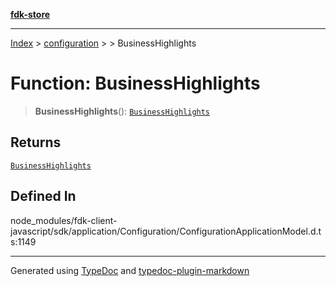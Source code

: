[**fdk-store**](../../../README.md)
***

[Index](../../../API.md) > [configuration](../../README.md) > [<internal>](../README.md) > BusinessHighlights

# Function: BusinessHighlights

> **BusinessHighlights**(): [`BusinessHighlights`](../type-aliases/type-alias.BusinessHighlights.md)

## Returns

[`BusinessHighlights`](../type-aliases/type-alias.BusinessHighlights.md)

## Defined In

node\_modules/fdk-client-javascript/sdk/application/Configuration/ConfigurationApplicationModel.d.ts:1149

***
Generated using [TypeDoc](https://typedoc.org/) and [typedoc-plugin-markdown](https://www.npmjs.com/package/typedoc-plugin-markdown)
